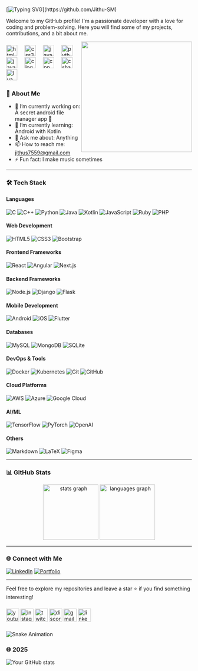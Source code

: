 #
[![Typing SVG](https://readme-typing-svg.demolab.com?font=Fira+Code&size=24&duration=4000&pause=500&color=F74747&center=true&vCenter=true&width=500&lines=Hi+there!+👋+I'm+Jithu+S;A+Passionate+Developer!;Welcome+to+my+GitHub+Profile!)](https://github.com/Jithu-SM)

Welcome to my GitHub profile! I'm a passionate developer with a love for coding and problem-solving. Here you will find some of my projects, contributions, and a bit about me. 

<img src="https://media.giphy.com/media/26tn33aiTi1jkl6H6/giphy.gif" width="300px" align="right">



###

<div align="left">
  <img src="https://cdn.jsdelivr.net/gh/devicons/devicon/icons/html5/html5-original.svg" height="30" alt="html5 logo"  />
  <img width="12" />
  <img src="https://cdn.jsdelivr.net/gh/devicons/devicon/icons/css3/css3-original.svg" height="30" alt="css3 logo"  />
  <img width="12" />
  <img src="https://cdn.jsdelivr.net/gh/devicons/devicon/icons/javascript/javascript-original.svg" height="30" alt="javascript logo"  />
  <img width="12" />
  <img src="https://cdn.jsdelivr.net/gh/devicons/devicon/icons/python/python-original.svg" height="30" alt="python logo"  />
  <img width="12" />
  <img src="https://cdn.jsdelivr.net/gh/devicons/devicon/icons/java/java-original.svg" height="30" alt="java logo"  />
  <img width="12" />
  <img src="https://cdn.jsdelivr.net/gh/devicons/devicon/icons/c/c-original.svg" height="30" alt="c logo"  />
  <img width="12" />
  <img src="https://cdn.jsdelivr.net/gh/devicons/devicon/icons/cplusplus/cplusplus-original.svg" height="30" alt="cpp logo"  />
  <img width="12" />
  <img src="https://cdn.jsdelivr.net/gh/devicons/devicon/icons/csharp/csharp-original.svg" height="30" alt="csharp logo"  />
  <img width="12" />
  <img src="https://cdn.jsdelivr.net/gh/devicons/devicon/icons/lua/lua-original.svg" height="30" alt="lua logo"  />
  <img width="12" />
</div>

  ### 🌟 About Me
  - 🔭 I’m currently working on: A secret android file manager app 📁
  - 🌱 I’m currently learning: Android with Kotlin
  - 💬 Ask me about: Anything 
  - 📫 How to reach me: jithus7559@gmail.com
  - ⚡ Fun fact: I make music sometimes
---

### 🛠️ Tech Stack

#### **Languages**
![C](https://img.shields.io/badge/Code-C-blue?logo=c&logoColor=white)
![C++](https://img.shields.io/badge/Code-C++-00599C?logo=cplusplus&logoColor=white)
![Python](https://img.shields.io/badge/Code-Python-3776AB?logo=python&logoColor=white)
![Java](https://img.shields.io/badge/Code-Java-007396?logo=java&logoColor=white)
![Kotlin](https://img.shields.io/badge/Code-Kotlin-0095D5?logo=kotlin&logoColor=white)
![JavaScript](https://img.shields.io/badge/Code-JavaScript-F7DF1E?logo=javascript&logoColor=black)
![Ruby](https://img.shields.io/badge/Code-Ruby-CC342D?logo=ruby&logoColor=white)
![PHP](https://img.shields.io/badge/Code-PHP-777BB4?logo=php&logoColor=white)

#### **Web Development**
![HTML5](https://img.shields.io/badge/Frontend-HTML5-E34F26?logo=html5&logoColor=white)
![CSS3](https://img.shields.io/badge/Frontend-CSS3-1572B6?logo=css3&logoColor=white)
![Bootstrap](https://img.shields.io/badge/Frontend-Bootstrap-7952B3?logo=bootstrap&logoColor=white)

#### **Frontend Frameworks**
![React](https://img.shields.io/badge/Frontend-React-61DAFB?logo=react&logoColor=black)
![Angular](https://img.shields.io/badge/Frontend-Angular-DD0031?logo=angular&logoColor=white)
![Next.js](https://img.shields.io/badge/Frontend-Next.js-000000?logo=next.js&logoColor=white)

#### **Backend Frameworks**
![Node.js](https://img.shields.io/badge/Backend-Node.js-339933?logo=node.js&logoColor=white)
![Django](https://img.shields.io/badge/Backend-Django-092E20?logo=django&logoColor=white)
![Flask](https://img.shields.io/badge/Backend-Flask-000000?logo=flask&logoColor=white)

#### **Mobile Development**
![Android](https://img.shields.io/badge/Mobile-Android-3DDC84?logo=android&logoColor=white)
![iOS](https://img.shields.io/badge/Mobile-iOS-000000?logo=apple&logoColor=white)
![Flutter](https://img.shields.io/badge/Mobile-Flutter-02569B?logo=flutter&logoColor=white)

#### **Databases**
![MySQL](https://img.shields.io/badge/Database-MySQL-4479A1?logo=mysql&logoColor=white)
![MongoDB](https://img.shields.io/badge/Database-MongoDB-47A248?logo=mongodb&logoColor=white)
![SQLite](https://img.shields.io/badge/Database-SQLite-003B57?logo=sqlite&logoColor=white)

#### **DevOps & Tools**
![Docker](https://img.shields.io/badge/Tool-Docker-2496ED?logo=docker&logoColor=white)
![Kubernetes](https://img.shields.io/badge/Tool-Kubernetes-326CE5?logo=kubernetes&logoColor=white)
![Git](https://img.shields.io/badge/Tool-Git-F05032?logo=git&logoColor=white)
![GitHub](https://img.shields.io/badge/Tool-GitHub-181717?logo=github&logoColor=white)

#### **Cloud Platforms**
![AWS](https://img.shields.io/badge/Cloud-AWS-232F3E?logo=amazonaws&logoColor=white)
![Azure](https://img.shields.io/badge/Cloud-Azure-0078D4?logo=microsoftazure&logoColor=white)
![Google Cloud](https://img.shields.io/badge/Cloud-Google_Cloud-4285F4?logo=googlecloud&logoColor=white)

#### **AI/ML**
![TensorFlow](https://img.shields.io/badge/AI/TensorFlow-FF6F00?logo=tensorflow&logoColor=white)
![PyTorch](https://img.shields.io/badge/AI/PyTorch-EE4C2C?logo=pytorch&logoColor=white)
![OpenAI](https://img.shields.io/badge/AI/OpenAI-412991?logo=openai&logoColor=white)

#### **Others**
![Markdown](https://img.shields.io/badge/Other-Markdown-000000?logo=markdown&logoColor=white)
![LaTeX](https://img.shields.io/badge/Other-LaTeX-008080?logo=latex&logoColor=white)
![Figma](https://img.shields.io/badge/Other-Figma-F24E1E?logo=figma&logoColor=white)

  
  ---
  
  ### 📊 GitHub Stats
  <div align="center">
  <img src="https://github-readme-stats.vercel.app/api?username=Jithu-SM&hide_title=false&hide_rank=false&show_icons=true&include_all_commits=true&count_private=true&disable_animations=false&theme=dracula&locale=en&hide_border=false" height="150" alt="stats graph"  />
  <img src="https://github-readme-stats.vercel.app/api/top-langs?username=Jithu-SM&locale=en&hide_title=false&layout=compact&card_width=320&langs_count=5&theme=dracula&hide_border=false" height="150" alt="languages graph"  />
</div>

  ---
  
  ### 🌐 Connect with Me
  [![LinkedIn](https://img.shields.io/badge/LinkedIn-JithuS-blue?logo=linkedin&logoColor=white)](https://linkedin.com/in/jithu-s)
  [![Portfolio](https://img.shields.io/badge/Portfolio-Visit-brightgreen)](https://)
  
  ---
  
  Feel free to explore my repositories and leave a star ⭐ if you find something interesting!
###

<div align="left">
  <a href="https://www.youtube.com/@JithuS" ><img src="https://img.shields.io/static/v1?message=Youtube&logo=youtube&label=&color=FF0000&logoColor=white&labelColor=&style=for-the-badge" height="35" alt="youtube logo"  /></a>
  <a href="https://www.youtube.com/@JithuS" ><img src="https://img.shields.io/static/v1?message=Instagram&logo=instagram&label=&color=E4405F&logoColor=white&labelColor=&style=for-the-badge" height="35" alt="instagram logo"  /></a>
  <a href="https://www.youtube.com/@JithuS" ><img src="https://img.shields.io/static/v1?message=Twitch&logo=twitch&label=&color=9146FF&logoColor=white&labelColor=&style=for-the-badge" height="35" alt="twitch logo"  /></a>
  <a href="https://www.youtube.com/@JithuS" ><img src="https://img.shields.io/static/v1?message=Discord&logo=discord&label=&color=7289DA&logoColor=white&labelColor=&style=for-the-badge" height="35" alt="discord logo"  /></a>
  <a href="https://www.youtube.com/@JithuS" ><img src="https://img.shields.io/static/v1?message=Gmail&logo=gmail&label=&color=D14836&logoColor=white&labelColor=&style=for-the-badge" height="35" alt="gmail logo"  /></a>
  <a href="https://www.youtube.com/@JithuS" ><img src="https://img.shields.io/static/v1?message=LinkedIn&logo=linkedin&label=&color=0077B5&logoColor=white&labelColor=&style=for-the-badge" height="35" alt="linkedin logo"  /></a>
</div>

###

![Snake Animation](https://github.com/Jithu-SM/Jithu-SM/blob/main/snake.svg)


### 🌐 2025

![Your GitHub stats](https://github-readme-stats.vercel.app/api?username=Jithu-SM&show_icons=true&theme=radical)

